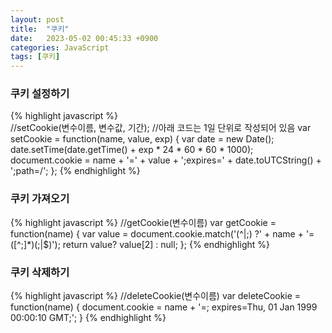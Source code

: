 ```yaml
---
layout: post
title:  "쿠키"
date:   2023-05-02 00:45:33 +0900
categories: JavaScript
tags: [쿠키]
---
```


### 쿠키 설정하기

{% highlight javascript %}  
//setCookie(변수이름, 변수값, 기간);
//아래 코드는 1일 단위로 작성되어 있음
var setCookie = function(name, value, exp) {
    var date = new Date();
    date.setTime(date.getTime() + exp * 24 * 60 * 60 * 1000);
    document.cookie = name + '=' + value + ';expires=' + date.toUTCString() + ';path=/';
};
{% endhighlight %}

### 쿠키 가져오기

{% highlight javascript %}
//getCookie(변수이름)
var getCookie = function(name) {
    var value = document.cookie.match('(^|;) ?' + name + '=([^;]*)(;|$)');
    return value? value[2] : null;
};
{% endhighlight %}

### 쿠키 삭제하기

{% highlight javascript %}
//deleteCookie(변수이름)
var deleteCookie = function(name) {
    document.cookie = name + '=; expires=Thu, 01 Jan 1999 00:00:10 GMT;';
}
{% endhighlight %}